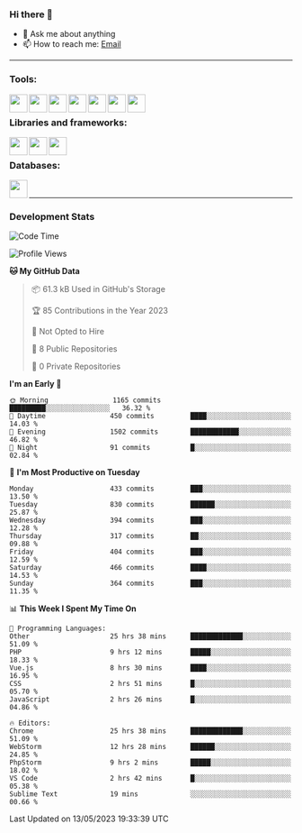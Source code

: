 ### Hi there 👋

- 💬 Ask me about anything
- 📫 How to reach me: [Email]

---

### Tools:
<img align='left' height="32" width="32" src="https://cdn.jsdelivr.net/npm/simple-icons@4.8.0/icons/phpstorm.svg" />
<img align='left' height="32" width="32" src="https://cdn.jsdelivr.net/npm/simple-icons@4.8.0/icons/webstorm.svg" />
<img align='left' height="32" width="32" src="https://cdn.jsdelivr.net/npm/simple-icons@4.8.0/icons/visualstudiocode.svg" />
<img align='left' height="32" width="32" src="https://cdn.jsdelivr.net/npm/simple-icons@4.8.0/icons/sublimetext.svg" />
<img align='left' height="32" width="32" src="https://cdn.jsdelivr.net/npm/simple-icons@4.8.0/icons/laragon.svg" />
<img align='left' height="32" width="32" src="https://cdn.jsdelivr.net/npm/simple-icons@4.8.0/icons/docker.svg" />
<img align='left' height="32" width="32" src="https://cdn.jsdelivr.net/npm/simple-icons@4.8.0/icons/amazonaws.svg" />
<br>

### Libraries and frameworks:
<img align='left' height="32" width="32" src="https://cdn.jsdelivr.net/npm/simple-icons@4.8.0/icons/laravel.svg" />
<img align='left' height="32" width="32" src="https://cdn.jsdelivr.net/npm/simple-icons@4.8.0/icons/vue-dot-js.svg" />
<img align='left' height="32" width="32" src="https://cdn.jsdelivr.net/npm/simple-icons@4.8.0/icons/jquery.svg" />
<br>

### Databases:
<img align='left' height="32" width="32" src="https://cdn.jsdelivr.net/npm/simple-icons@4.8.0/icons/mysql.svg" />
<br>

---
### Development Stats
<!--START_SECTION:waka-->
![Code Time](http://img.shields.io/badge/Code%20Time-1%2C576%20hrs%2019%20mins-blue)

![Profile Views](http://img.shields.io/badge/Profile%20Views-6-blue)

**🐱 My GitHub Data** 

> 📦 61.3 kB Used in GitHub's Storage 
 > 
> 🏆 85 Contributions in the Year 2023
 > 
> 🚫 Not Opted to Hire
 > 
> 📜 8 Public Repositories 
 > 
> 🔑 0 Private Repositories 
 > 
**I'm an Early 🐤** 

```text
🌞 Morning                1165 commits        █████████░░░░░░░░░░░░░░░░   36.32 % 
🌆 Daytime                450 commits         ████░░░░░░░░░░░░░░░░░░░░░   14.03 % 
🌃 Evening                1502 commits        ████████████░░░░░░░░░░░░░   46.82 % 
🌙 Night                  91 commits          █░░░░░░░░░░░░░░░░░░░░░░░░   02.84 % 
```
📅 **I'm Most Productive on Tuesday** 

```text
Monday                   433 commits         ███░░░░░░░░░░░░░░░░░░░░░░   13.50 % 
Tuesday                  830 commits         ██████░░░░░░░░░░░░░░░░░░░   25.87 % 
Wednesday                394 commits         ███░░░░░░░░░░░░░░░░░░░░░░   12.28 % 
Thursday                 317 commits         ██░░░░░░░░░░░░░░░░░░░░░░░   09.88 % 
Friday                   404 commits         ███░░░░░░░░░░░░░░░░░░░░░░   12.59 % 
Saturday                 466 commits         ████░░░░░░░░░░░░░░░░░░░░░   14.53 % 
Sunday                   364 commits         ███░░░░░░░░░░░░░░░░░░░░░░   11.35 % 
```


📊 **This Week I Spent My Time On** 

```text
💬 Programming Languages: 
Other                    25 hrs 38 mins      █████████████░░░░░░░░░░░░   51.09 % 
PHP                      9 hrs 12 mins       █████░░░░░░░░░░░░░░░░░░░░   18.33 % 
Vue.js                   8 hrs 30 mins       ████░░░░░░░░░░░░░░░░░░░░░   16.95 % 
CSS                      2 hrs 51 mins       █░░░░░░░░░░░░░░░░░░░░░░░░   05.70 % 
JavaScript               2 hrs 26 mins       █░░░░░░░░░░░░░░░░░░░░░░░░   04.86 % 

🔥 Editors: 
Chrome                   25 hrs 38 mins      █████████████░░░░░░░░░░░░   51.09 % 
WebStorm                 12 hrs 28 mins      ██████░░░░░░░░░░░░░░░░░░░   24.85 % 
PhpStorm                 9 hrs 2 mins        █████░░░░░░░░░░░░░░░░░░░░   18.02 % 
VS Code                  2 hrs 42 mins       █░░░░░░░░░░░░░░░░░░░░░░░░   05.38 % 
Sublime Text             19 mins             ░░░░░░░░░░░░░░░░░░░░░░░░░   00.66 % 
```


 Last Updated on 13/05/2023 19:33:39 UTC
<!--END_SECTION:waka-->

[huyviet]: https://huyviet.vn/
[EMAIl]: https://mail.google.com/mail/u/0/?fs=1&tf=cm&source=mailto&to=huynguyenviet0110@gmail.com

